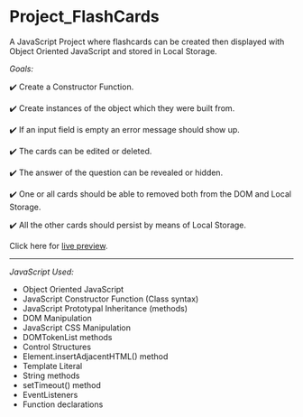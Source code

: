 # Project_FlashCards

A JavaScript Project where flashcards can be created then displayed with Object Oriented JavaScript and stored in Local Storage.

_Goals:_

✔️ Create a Constructor Function.

✔️ Create instances of the object which they were built from.

✔️ If an input field is empty an error message should show up.

✔️ The cards can be edited or deleted.

✔️ The answer of the question can be revealed or hidden.

✔️ One or all cards should be able to removed both from the DOM and Local Storage.

✔️ All the other cards should persist by means of Local Storage.

Click here for [live preview](https://karolinabodis.github.io/100_JS_Projects/016_flashCards/index.html).

---

_JavaScript Used:_

- Object Oriented JavaScript
- JavaScript Constructor Function (Class syntax)
- JavaScript Prototypal Inheritance (methods)
- DOM Manipulation
- JavaScript CSS Manipulation
- DOMTokenList methods
- Control Structures
- Element.insertAdjacentHTML() method
- Template Literal
- String methods
- setTimeout() method
- EventListeners
- Function declarations
